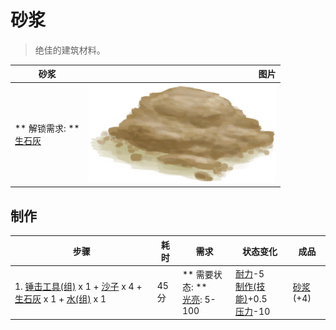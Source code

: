 # 砂浆  
> 绝佳的建筑材料。  
  
  砂浆  |   图片   
 ----  |  ----:   
 ** 解锁需求: **<br>[生石灰](Quicklime.md)  |  <img decoding="async" src="Sprite/Mortar.png" href="a.md" style="max-width:300px;max-height:300px;">   
  
## 制作  
步骤  |  耗时  |  需求  |  状态变化  |  成品  
----  |  ----  |  ----  |  ----  |  ----  
1. [锤击工具(组)](GpTag_Hammer.md) x 1 + [沙子](Sand.md) x 4 + [生石灰](Quicklime.md) x 1 + [水(组)](GpTag_WaterAny.md) x 1  |  45分  |  ** 需要状态: **<br>[光亮](Light.md): 5-100  |  [耐力](Stamina.md)-5<br>[制作(技能)](Skill_Crafting.md)+0.5<br>[压力](Stress.md)-10  |  [砂浆](Mortar.md)(+4)  
